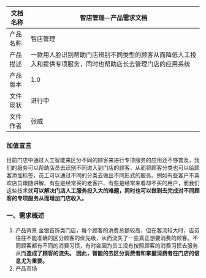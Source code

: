 
|文档名称|智店管理—产品需求文档|
|--|--|
|产品名称|智店管理|
|产品描述|一款用人脸识别帮助门店辨别不同类型的顾客从而降低人工投入和提供专项服务，同时也帮助店长去管理门店的应用系统|
|产品版本|1.0|
|文件现状|进行中|
|文件作者|张威|

### 加值宣言
目前门店中通过人工智能来区分不同的顾客来进行专项服务的应用还不够普及，我们的服务可以帮助店员去识别不同进入到门店的顾客，从而将顾客分类也可以给顾客添加标签，员工可以通过不同的分类去做出不同形式的服务。例如有些客户不喜欢店员跟随讲解、有些是经常买的老客户、有些是经常来看却不买的用户，而我们这些技术就**可以解决门店人工服务投入大的难题，同时也可以做到去完成对不同顾客的专项服务从而增加门店收入。**
### 一、需求概述
1. 产品背景
金银首饰类门店，每个顾客的消费总额较高，但在客流较大时，店员往往不能准确的区分顾客的优先级，从而流失了一些真正想要消费的顾客。不同顾客都有不同的消费习惯，有时会因为员工没有按照顾客的消费习惯去服务从而**造成了顾客的流失。** **因此，智能的去区分消费者和掌握消费者在门店的信息尤为重要。**
2. 产品市场
